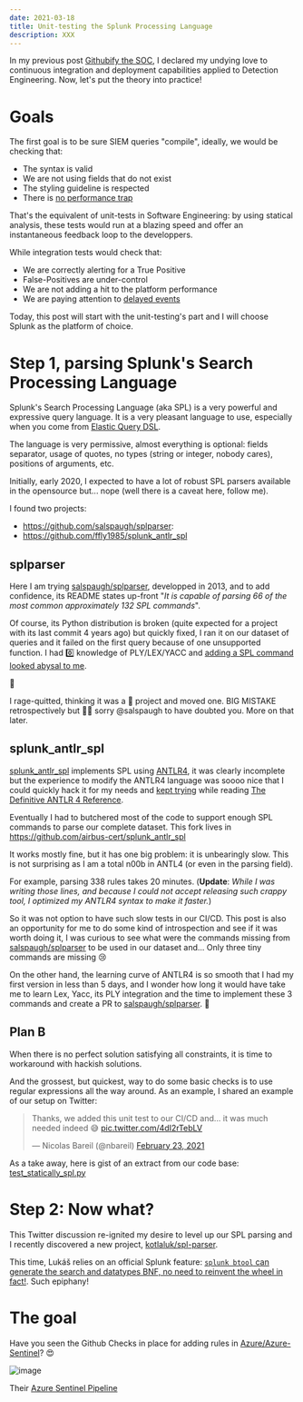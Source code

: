 ```yaml
---
date: 2021-03-18
title: Unit-testing the Splunk Processing Language
description: XXX
---
```


In my previous post [Githubify the SOC](https://justanothergeek.chdir.org/2020/10/githubify-the-soc/), I declared my undying love to continuous integration and deployment capabilities applied to Detection Engineering. Now, let's put the theory into practice!

# Goals

The first goal is to be sure SIEM queries "compile", ideally, we would be checking that:
- The syntax is valid
- We are not using fields that do not exist
- The styling guideline is respected
- There is [no performance trap](https://docs.splunk.com/Documentation/Splunk/8.1.2/Search/Quicktipsforoptimization)

That's the equivalent of unit-tests in Software Engineering: by using statical analysis, these tests would run at a blazing speed and offer an instantaneous feedback loop to the developpers. 

While integration tests would check that:
- We are correctly alerting for a True Positive
- False-Positives are under-control
- We are not adding a hit to the platform performance
- We are paying attention to [delayed events](https://opstune.com/2016/12/13/siem-tricks-dealing-with-delayed-events-in-splunk/)

Today, this post will start with the unit-testing's part and I will choose Splunk as the platform of choice.

# Step 1, parsing Splunk's Search Processing Language

Splunk's Search Processing Language (aka SPL) is a very powerful and expressive query language. It is a very pleasant language to use, especially when you come from [Elastic Query DSL](https://www.elastic.co/guide/en/elasticsearch/reference/current/query-dsl.html).

The language is very permissive, almost everything is optional: fields separator, usage of quotes, no types (string or integer, nobody cares), positions of arguments, etc.

Initially, early 2020, I expected to have a lot of robust SPL parsers available in the opensource but... nope (well there is a caveat here, follow me).

I found two projects:
- https://github.com/salspaugh/splparser: 
- https://github.com/ffly1985/splunk_antlr_spl

## splparser

Here I am trying [salspaugh/splparser](https://github.com/salspaugh/splparser), developped in 2013, and to add confidence, its README states up-front "_It is capable of parsing 66 of the most common approximately 132 SPL commands_".

Of course, its Python distribution is broken (quite expected for a project with its last commit 4 years ago) but quickly fixed, I ran it on our dataset of queries and it failed on the first query because of one unsupported function. I had 0️⃣ knowledge of PLY/LEX/YACC and [adding a SPL command looked abysal to me](https://github.com/salspaugh/splparser/commit/8511b66e78c26fddaacc52f630bc41c31df1e989).

🤬

I rage-quitted, thinking it was a 💩 project and moved one. BIG MISTAKE retrospectively but 🤷‍♂️  sorry @salspaugh to have doubted you. More on that later.

## splunk_antlr_spl

[splunk_antlr_spl](https://github.com/ffly1985/splunk_antlr_spl) implements SPL using [ANTLR4](https://github.com/antlr/antlr4), it was clearly incomplete but the experience to modify the ANTLR4 language was soooo nice that I could quickly hack it for my needs and [kept trying](https://github.com/ffly1985/splunk_antlr_spl/compare/master...airbus-cert:master) while reading [The Definitive ANTLR 4 Reference](https://www.amazon.com/dp/1934356999/).

Eventually I had to butchered most of the code to support enough SPL commands to parse our complete dataset. This fork lives in https://github.com/airbus-cert/splunk_antlr_spl

It works mostly fine, but it has one big problem: it is unbearingly slow. This is not surprising as I am a total n00b in ANTL4 (or even in the parsing field).

For example, parsing 338 rules takes 20 minutes. (**Update**: *While I was writing those lines, and because I could not accept releasing such crappy tool, I optimized my ANTLR4 syntax to make it faster.*)

So it was not option to have such slow tests in our CI/CD. This post is also an opportunity for me to do some kind of introspection and see if it was worth doing it, I was curious to see what were the commands missing from [salspaugh/splparser](https://github.com/salspaugh/splparser) to be used in our dataset and... Only three tiny commands are missing 😢

On the other hand, the learning curve of ANTLR4 is so smooth that I had my first version in less than 5 days, and I wonder how long it would have take me to learn Lex, Yacc, its PLY integration and the time to implement these 3 commands and create a PR to [salspaugh/splparser](https://github.com/salspaugh/splparser). 🤷

## Plan B

When there is no perfect solution satisfying all constraints, it is time to workaround with hackish solutions.

And the grossest, but quickest, way to do some basic checks is to use regular expressions all the way around. As an example, I shared an example of our setup on Twitter:

<blockquote class="twitter-tweet"><p lang="en" dir="ltr">Thanks, we added this unit test to our CI/CD and... it was much needed indeed 😅 <a href="https://t.co/4dI2rTebLV">pic.twitter.com/4dI2rTebLV</a></p>&mdash; Nicolas Bareil (@nbareil) <a href="https://twitter.com/nbareil/status/1364142702372257792?ref_src=twsrc%5Etfw">February 23, 2021</a></blockquote> <script async src="https://platform.twitter.com/widgets.js" charset="utf-8"></script>

As a take away, here is gist of an extract from our code base: [test_statically_spl.py](https://gist.github.com/nbareil/452845cc310557caa6e19a0379dc4ed5#file-test_statically_spl-py)

# Step 2: Now what?

This Twitter discussion re-ignited my desire to level up our SPL parsing and I recently discovered a new project, [kotlaluk/spl-parser](https://github.com/kotlaluk/spl-parser).

This time, Lukáš relies on an official Splunk feature: [`splunk btool` can generate the search and datatypes BNF, no need to reinvent the wheel in fact!](https://community.splunk.com/t5/Archive/Splunk-Query-Grammar/m-p/425022#M75397). Such epiphany!

  



# The goal

Have you seen the Github Checks in place for adding rules in [Azure/Azure-Sentinel](https://github.com/Azure/Azure-Sentinel)? 😍

![image](https://user-images.githubusercontent.com/115087/111625753-826b4880-87ed-11eb-9c51-5ae142aaa68e.png)

Their [Azure Sentinel Pipeline](https://dev.azure.com/azure/Azure-Sentinel/_build/results?buildId=20904&view=results)
